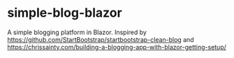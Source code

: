 # simple-blog-blazor
A simple blogging platform in Blazor. Inspired by https://github.com/StartBootstrap/startbootstrap-clean-blog and https://chrissainty.com/building-a-blogging-app-with-blazor-getting-setup/
